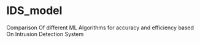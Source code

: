 # IDS_model
Comparison Of different ML Algorithms for accuracy and efficiency based On Intrusion Detection System
